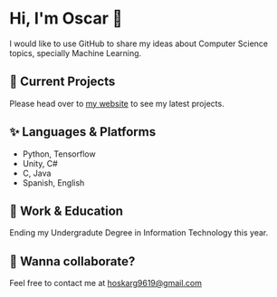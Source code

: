 # Hi, I'm Oscar 👋
I would like to use GitHub to share my ideas about Computer Science topics, specially Machine Learning.

## 🚀 Current Projects
Please head over to [my website](https://sites.google.com/view/oscar-guarnizo/home?authuser=0) to see my latest projects.

## ✨ Languages & Platforms
- Python, Tensorflow
- Unity, C#
- C, Java
- Spanish, English

## 💼 Work & Education
Ending my Undergradute Degree in Information Technology this year.

## 👯 Wanna collaborate?
Feel free to contact me at hoskarg9619@gmail.com
